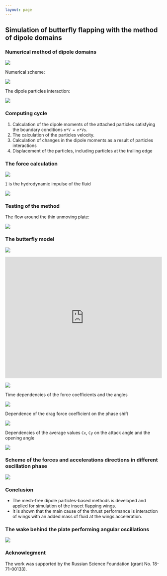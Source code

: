 ```yaml
---
layout: page
---
```


## Simulation of butterfly flapping with the method of dipole domains

### Numerical method of dipole domains

![]({{site.baseurl}}/images/a-1.png)

Numerical scheme:

![]({{site.baseurl}}/images/a-2.png)

The dipole particles interaction:

![]({{site.baseurl}}/images/a-3.png)

### Computing cycle

1. Calculation of the dipole moments of the attached particles
   satisfying the boundary conditions `n*V = n*Vs`.
1. The calculation of the particles velocity.
1. Calculation of changes in the dipole moments as a result of particles
   interactions
1. Displacement of the particles, including particles at the trailing
   edge

### The force calculation

![]({{site.baseurl}}/images/a-5.1.png)

`I` is the hydrodynamic impulse of the fluid

![]({{site.baseurl}}/images/a-5.2.png)

### Testing of the method

The flow around the thin unmoving plate:

![]({{site.baseurl}}/images/a-6.png)

### The butterfly model

![]({{site.baseurl}}/images/a-7.png)

<iframe width="100%" height="390" src="https://www.youtube.com/embed/RZ1KLWyeErM" frameborder="0" allow="accelerometer; autoplay; encrypted-media; gyroscope; picture-in-picture" allowfullscreen></iframe>
<br/>

![]({{site.baseurl}}/images/a-8.png)

Time dependencies of the force coefficients and the angles

![]({{site.baseurl}}/images/a-9.png)

Dependence of the drag force coefficient on the phase shift

![]({{site.baseurl}}/images/a-10.png)

Dependencies of the average values `Cx`, `Cy` on the attack angle and
the opening angle

![]({{site.baseurl}}/images/a-11.png)

### Scheme of the forces and accelerations directions in different oscillation phase

![]({{site.baseurl}}/images/a-12.png)

### Conclusion

* The mesh-free dipole particles-based methods is developed and applied
  for simulation of the insect flapping wings.
* It is shown that the main cause of the thrust performance is
  interaction of wings with an added mass of fluid at the wings
  acceleration.

### The wake behind the plate performing angular oscillations

![]({{site.baseurl}}/images/a-14.png)

### Acknowlegment

The work was supported by the Russian Science Foundation
(grant No. 18-71-00133).
